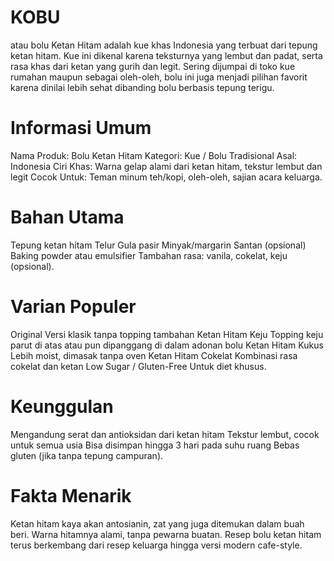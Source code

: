# KOBU 
atau bolu Ketan Hitam adalah kue khas Indonesia yang terbuat dari tepung ketan hitam. Kue ini dikenal karena teksturnya yang lembut dan padat, serta rasa khas dari ketan yang gurih dan legit. Sering dijumpai di toko kue rumahan maupun sebagai oleh-oleh, bolu ini juga menjadi pilihan favorit karena dinilai lebih sehat dibanding bolu berbasis tepung terigu.
# Informasi Umum
Nama Produk: Bolu Ketan Hitam
Kategori: Kue / Bolu Tradisional
Asal: Indonesia
Ciri Khas: Warna gelap alami dari ketan hitam, tekstur lembut dan legit
Cocok Untuk: Teman minum teh/kopi, oleh-oleh, sajian acara keluarga.
# Bahan Utama
Tepung ketan hitam
Telur
Gula pasir
Minyak/margarin
Santan (opsional)
Baking powder atau emulsifier
Tambahan rasa: vanila, cokelat, keju (opsional).
# Varian Populer
Original	Versi klasik tanpa topping tambahan
Ketan Hitam Keju	Topping keju parut di atas atau pun dipanggang di dalam adonan bolu
Ketan Hitam Kukus	Lebih moist, dimasak tanpa oven
Ketan Hitam Cokelat	Kombinasi rasa cokelat dan ketan
Low Sugar / Gluten-Free	Untuk diet khusus.
# Keunggulan
Mengandung serat dan antioksidan dari ketan hitam
Tekstur lembut, cocok untuk semua usia
Bisa disimpan hingga 3 hari pada suhu ruang
Bebas gluten (jika tanpa tepung campuran).
# Fakta Menarik
Ketan hitam kaya akan antosianin, zat yang juga ditemukan dalam buah beri.
Warna hitamnya alami, tanpa pewarna buatan.
Resep bolu ketan hitam terus berkembang dari resep keluarga hingga versi modern cafe-style.
